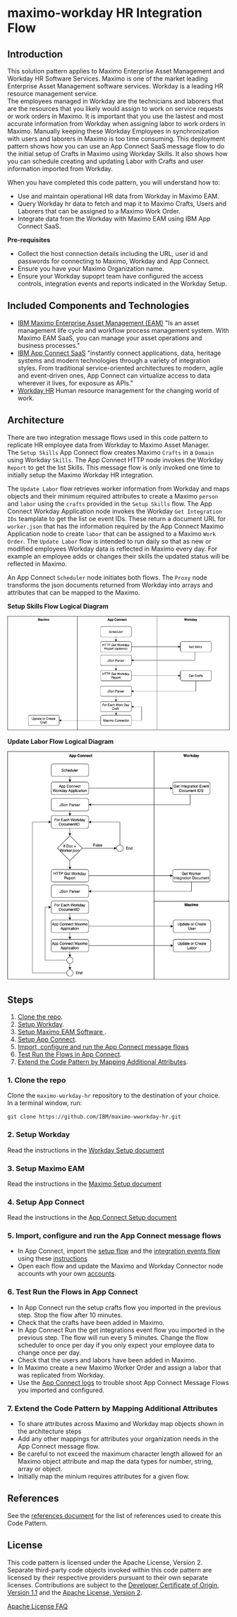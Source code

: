 # maximo-workday HR Integration Flow

## Introduction

This solution pattern applies to Maximo Enterprise Asset Management and Workday HR Software Services.   Maximo is one of 
the market leading Enterprise Asset Management software services.   Workday is a leading HR resource management service.  
The employees managed in Workday are the technicians and laborers that are the resources that you likely would assign to 
work on service requests or work orders in Maximo.  It is important that you use the lastest and most accurate
information from Workday when assigning labor to work orders in Maximo.   Manually keeping these Workday Employees in 
synchronization with users and laborers in Maximo is too time consuming.  This deployment pattern shows how you can use 
an App Connect SaaS message flow to do the initial setup of Crafts in Maximo using Workday Skills.   It also shows how you 
can schedule creating and updating Labor with Crafts and user information imported from Workday.
 
 
When you have completed this code pattern, you will understand how to:

* Use and maintain operational HR data from Workday in Maximo EAM.
* Query Workday hr data to fetch and map it to Maximo Crafts, Users and Laborers that can be assigned to a Maximo Work Order.
* Integrate data from the Workday with Maximo EAM using IBM App Connect SaaS.

**Pre-requisites**
*  Collect the host connection details including the URL, user id and passwords for connecting to Maximo, Workday and App Connect. 
*  Ensure you have your Maximo Organization name.
*  Ensure your Workday supoprt team have configured the access controls, integration events and reports indicated in the Workday Setup.

## Included Components and Technologies

* [IBM Maximo Enterprise Asset Management (EAM)](https://www.ibm.com/support/knowledgecenter/en/SSBLW8/com.ibm.mamc.doc/overview/c_prod_overview.html) "Is an asset management life cycle and workflow process management system. With Maximo EAM SaaS, you can manage your asset operations and business processes."
* [IBM App Connect SaaS](https://www.ibm.com/us-en/cloud/app-connect) "instantly connect applications, data, heritage systems and modern technologies through a variety of integration styles. From traditional service-oriented architectures to modern, agile and event-driven ones, App Connect can virtualize access to data wherever it lives, for exposure as APIs."
* [Workday HR](https://www.workday.com/en-gb/products/human-capital-management/human-resource-management.html) Human resource management for the changing world of work.

## Architecture

There are two integration message flows used in this code pattern to replicate HR employee data from Workday to Maximo Asset Manager.  
The `Setup Skills` App Connect flow creates  Maximo `Crafts` in a `Domain` using Workday  `Skills`.   The App Connect
HTTP node invokes the Workday `Report` to get the list Skills.   This message flow is only invoked one time to initially 
setup the Maximo Workday HR integration.
 
The `Update Labor` flow retrieves worker information from Workday and maps objects and their minimum required attributes 
to create a Maximo `person` and `labor` using the `crafts` provided in the `Setup Skills` flow.    The App Connect
Workday Application node invokes the Workday `Get Integration IDs` teamplate to get the list oe event IDs. These return 
a document URL for `worker.json` that has the information required by the App Connect Maximo Application node to create 
`labor` that can be assigned to a Maximo `Work Order`.  The `Update Labor` flow is  intended to run daily so that as new 
or modified employees Workday data is reflected in Maximo every day.   For example  an employee adds or changes their 
skills the updated status will be reflected in Maximo. 

An App Connect `Scheduler` node initiates both flows.   The `Proxy` node transforms the json documents returned from 
Workday into arrays and attributes that can be mapped to the Maximo. 

**Setup Skills Flow Logical Diagram**

  ![Setup Skills Message Flow](images/SetupFlowLogicalDiagram.png)


**Update Labor Flow Logical Diagram**

  ![Setup Skills Message Flow](images/LaborFlowLogicalDiagram.png)


## Steps

1. [Clone the repo](#1-clone-the-repo).
2. [Setup Workday](#2-setup-workday).
3. [Setup Maximo EAM Software ](#3-setup-the-maximo-eam).
4. [Setup App Connect](#4-setup-app-connect).
5. [Import, configure and run the App Connect message flows](#5-update-the-provided-app-connect-application-configuration-to-publish-data-to-monitor)
6. [Test Run the Flows in App Connect](#6-test-run-the-flows-in-app-onnect).
7. [Extend the Code Pattern by Mapping Additional Attributes](#7-extend-the-code-pattern-by-mapping-additional-attributes).

### 1. Clone the repo

Clone the `maximo-workday-hr` repository to the destination of your choice.  
In a terminal window, run:

```
git clone https://github.com/IBM/maximo-wworkday-hr.git
```

### 2. Setup Workday
Read the instructions in the [Workday Setup document](workday_setup.md) 

### 3. Setup Maximo EAM
Read the instructions in the [Maximo Setup document](maximo_setup.md) 

### 4. Setup App Connect
Read the instructions in the [App Connect Setup document](app_connect_setup.md) 

### 5. Import, configure and run the App Connect message flows
* In App Connect, import the [setup flow](maximo_workday_intial_setup_crafts.yaml) and the [integration events flow](maximo_workday_get_integration_events.yaml) using these [instructions](https://www.ibm.com/support/knowledgecenter/SSTTDS_11.0.0/com.ibm.ace.icp.doc/certc_exportingimportingapiflows.htm)   
* Open each flow and update the Maximo and Workday Connector node accounts wth your own [accounts](https://www.ibm.com/support/knowledgecenter/SSTTDS_11.0.0/com.ibm.ace.icp.doc/certc_connectingtoaccounts.html). 

### 6. Test Run the Flows in App Connect
* In App Connect run the setup crafts flow you imported in the previous step. Stop the flow after 10 minutes.  
* Check that the crafts have been added in Maximo.
* In App Connect Run the get integrations event flow you imported in the previous step. The flow will run every 5 minutes.  Change the flow scheduler to once per day if you only expect your employee data to change once per day. 
* Check that the users and labors have been added in Maximo.
* In Maximo create a new Maximo Worker Order and assign a labor that was replicated from Workday.
* Use the [App Connect logs](https://developer.ibm.com/integration/docs/app-connect/troubleshooting/viewing-app-connect-logs-in-the-log-viewer/) to trouble shoot App Connect Message Flows you imported and configured.

### 7. Extend the Code Pattern by Mapping Additional Attributes
* To share attributes across Maximo and Workday map objects shown in the architecture steps
* Add any other mappings for attributes your organization needs in the App Connect message flow. 
* Be careful to not exceed the maximum character length allowed for an Maximo object attribute and map the data types for number, string, array or object.
* Initially map the minium requires attributes for a given flow.
  
## References
See the [references document](references.md) for the list of references used to create this Code Pattern.

## License

This code pattern is licensed under the Apache License, Version 2. Separate third-party code objects invoked within this code pattern are licensed by their respective providers pursuant to their own separate licenses. Contributions are subject to the [Developer Certificate of Origin, Version 1.1](https://developercertificate.org/) and the [Apache License, Version 2](https://www.apache.org/licenses/LICENSE-2.0.txt).

[Apache License FAQ](https://www.apache.org/foundation/license-faq.html#WhatDoesItMEAN)